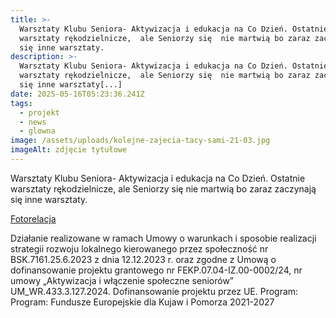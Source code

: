 ```yaml
---
title: >-
  Warsztaty Klubu Seniora- Aktywizacja i edukacja na Co Dzień. Ostatnie
  warsztaty rękodzielnicze,  ale Seniorzy się  nie martwią bo zaraz zaczynają
  się inne warsztaty.
description: >-
  Warsztaty Klubu Seniora- Aktywizacja i edukacja na Co Dzień. Ostatnie
  warsztaty rękodzielnicze,  ale Seniorzy się  nie martwią bo zaraz zaczynają
  się inne warsztaty[...]
date: 2025-05-16T05:23:36.241Z
tags:
  - projekt
  - news
  - glowna
image: /assets/uploads/kolejne-zajecia-tacy-sami-21-03.jpg
imageAlt: zdjęcie tytułowe
---
```

Warsztaty Klubu Seniora- Aktywizacja i edukacja na Co Dzień. Ostatnie warsztaty rękodzielnicze,  ale Seniorzy się  nie martwią bo zaraz zaczynają się inne warsztaty.

[Fotorelacja](https://www.facebook.com/permalink.php?story_fbid=pfbid02P8Eabsr5qNtUFtV1tbtPZfNC3dhiZWyQHLQSUm9NoFkhy39bsTgBMXYC3uFAqrXrl&id=100068678645885)



Działanie realizowane w ramach Umowy o warunkach i sposobie realizacji strategii rozwoju lokalnego kierowanego przez społeczność nr BSK.7161.25.6.2023 z dnia 12.12.2023 r. oraz zgodne z Umową o dofinansowanie projektu grantowego nr FEKP.07.04-IZ.00-0002/24, nr umowy „Aktywizacja i włączenie społeczne seniorów” UM_WR.433.3.127.2024. Dofinansowanie projektu przez UE. Program: Program: Fundusze Europejskie dla Kujaw i Pomorza 2021-2027
